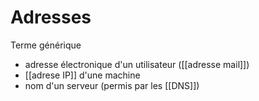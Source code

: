 # Adresses

Terme générique

 - adresse électronique d'un utilisateur ([[adresse mail]])
 - [[adrese IP]] d'une machine
 - nom d'un serveur (permis par les [[DNS]])
 
